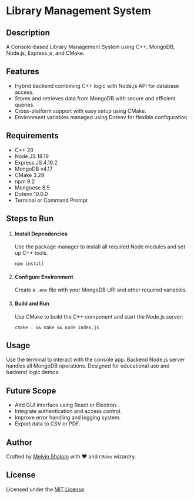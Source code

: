 <h1>Library Management System</h1>

<h2>Description</h2>
<p>
  A Console-based Library Management System using C++, MongoDB, Node.js, Express.js, and CMake.
</p>

<h2>Features</h2>
<ul>
  <li>Hybrid backend combining C++ logic with Node.js API for database access.</li>
  <li>Stores and retrieves data from MongoDB with secure and efficient queries.</li>
  <li>Cross-platform support with easy setup using CMake.</li>
  <li>Environment variables managed using Dotenv for flexible configuration.</li>
</ul>

<h2>Requirements</h2>
<ul>
  <li>C++ 20</li>
  <li>Node.JS 18.19</li>
  <li>Express.JS 4.19.2</li>
  <li>MongoDB v4.17</li>
  <li>CMake 3.28</li>
  <li>npm 9.2</li>
  <li>Mongoose 8.5</li>
  <li>Dotenv 10.0.0</li>
  <li>Terminal or Command Prompt</li>
</ul>

<h2>Steps to Run</h2>
<ol>
  <li>
    <h4>Install Dependencies</h4>
    <p>Use the package manager to install all required Node modules and set up C++ tools.</p>
    <code>npm install</code>
  </li>
  <li>
    <h4>Configure Environment</h4>
    <p>Create a <code>.env</code> file with your MongoDB URI and other required variables.</p>
  </li>
  <li>
    <h4>Build and Run</h4>
    <p>Use CMake to build the C++ component and start the Node.js server:</p>
    <code>cmake . && make && node index.js</code>
  </li>
</ol>

<h2>Usage</h2>
<p>
  Use the terminal to interact with the console app. Backend Node.js server handles all MongoDB operations. Designed for educational use and backend logic demos.
</p>

<h2>Future Scope</h2>
<ul>
  <li>Add GUI interface using React or Electron.</li>
  <li>Integrate authentication and access control.</li>
  <li>Improve error handling and logging system.</li>
  <li>Export data to CSV or PDF.</li>
</ul>

<h2>Author</h2>
<p>
  Crafted by <a href="https://github.com/Melvin-Shalom">Melvin Shalom</a> with ❤️ and <code>CMake</code> wizardry.
</p>

<h2>License</h2>
<p>
  Licensed under the <a href="https://opensource.org/licenses/MIT">MIT License</a>
</p>
